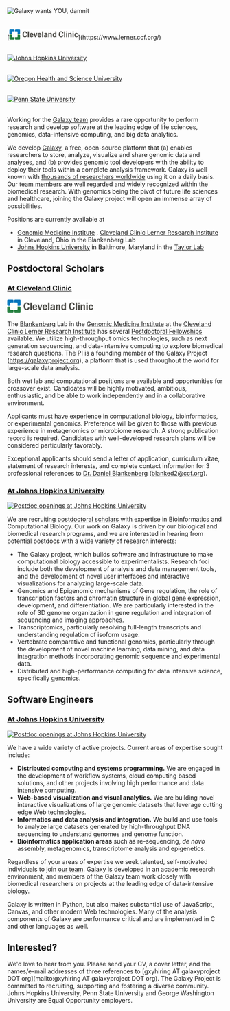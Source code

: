 <div class='text-center'>
<img src="/src/galaxy-is-hiring/GalaxyIsHiringWordCloud2.png" alt="Galaxy wants YOU, damnit" width="300" />
</div>
<br />

<div class='pull-right'>
<br />
[<img src="/src/images/logos/cleveland-clinic.svg" alt="Cleveland Clinic Lerner Research Institute" width="160" />](https://www.lerner.ccf.org/)<br /><br />

[<img src="/src/images/logos/JohnsHopkins.png" alt="Johns Hopkins University" width="160" />](http://www.johnshopkins.edu/)<br /><br />

[<img src="/src/images/logos/OHSU_Logo_300.png" alt="Oregon Health and Science University" width="145" />](https://ohsu.edu/)<br /><br />

[<img src="/src/images/logos/PennStateLogo.png" alt="Penn State University" width="160" />](http://www.psu.edu/)<br /><br />
</div>

Working for the [Galaxy team](/src/galaxy-team/index.md) provides a rare opportunity to perform research and develop software at the leading edge of life sciences, genomics, data-intensive computing, and big data analytics.

We develop [Galaxy](http://galaxyproject.org), a free, open-source platform that (a) enables researchers to store, analyze, visualize and share genomic data and analyses, and (b) provides genomic tool developers with the ability to deploy their tools within a complete analysis framework.  Galaxy is well known with [thousands of researchers worldwide](/src/galaxy-project/statistics/index.md) using it on a daily basis. Our [team members](/src/galaxy-team/index.md) are well regarded and widely recognized within the biomedical research.  With genomics being the pivot of future life sciences and healthcare, joining the Galaxy project will open an immense array of possibilities.

Positions are currently available at

* [Genomic Medicine Institute](http://www.lerner.ccf.org/gmi/) , [Cleveland Clinic Lerner Research Institute](https://www.lerner.ccf.org/) in Cleveland, Ohio in the Blankenberg Lab
* [Johns Hopkins University](http://www.johnshopkins.edu/) in Baltimore, Maryland in the [Taylor Lab](http://taylorlab.org/)

## Postdoctoral Scholars

### [At Cleveland Clinic](http://www.lerner.ccf.org/jobs/postdoctoral/#760)

[<img src="/src/images/logos/cleveland-clinic.svg" class="pull-right" alt="Postdoc positions at Cleveland Clinic Lerner Research Institute" width="200" />](http://www.lerner.ccf.org/jobs/postdoctoral/#760)

The [Blankenberg](/src/people/dan/index.md) Lab in the [Genomic Medicine Institute](http://www.lerner.ccf.org/gmi/) at the [Cleveland Clinic Lerner Research Institute](https://www.lerner.ccf.org/) has several [Postdoctoral Fellowships](http://www.lerner.ccf.org/jobs/postdoctoral/#760) available. We utilize high-throughput omics technologies, such as next generation sequencing, and data-intensive computing to explore biomedical research questions. The PI is a founding member of the Galaxy Project (https://galaxyproject.org), a platform that is used throughout the world for large-scale data analysis.

Both wet lab and computational positions are available and opportunities for crossover exist. Candidates will be highly motivated, ambitious, enthusiastic, and be able to work independently and in a collaborative environment.

Applicants must have experience in computational biology, bioinformatics, or experimental genomics. Preference will be given to those with previous experience in metagenomics or microbiome research. A strong publication record is required. Candidates with well-developed research plans will be considered particularly favorably.

Exceptional applicants should send a letter of application, curriculum vitae, statement of research interests, and complete contact information for 3 professional references to [Dr. Daniel Blankenberg](/src/people/dan/index.md) (blanked2@ccf.org).


### [At Johns Hopkins University](http://taylorlab.org/joining/postdocs/)

[<img src="/src/images/logos/JohnsHopkins.png" class="pull-right" alt="Postdoc openings at Johns Hopkins University" width="160" />](http://taylorlab.org/joining/postdocs/)

We are recruiting [postdoctoral scholars](http://taylorlab.org/joining/postdocs/) with expertise in Bioinformatics and Computational Biology. Our work on Galaxy is driven by our biological and biomedical research programs, and we are interested in hearing from potential postdocs with a wide variety of research interests:

* The Galaxy project, which builds software and infrastructure to make computational biology accessible to experimentalists. Research foci include both the development of analysis and data management tools, and the development of novel user interfaces and interactive visualizations for analyzing large-scale data.
* Genomics and Epigenomic mechanisms of Gene regulation, the role of transcription factors and chromatin structure in global gene expression, development, and differentiation. We are particularly interested in the role of 3D genome organization in gene regulation and integration of sequencing and imaging approaches.
* Transcriptomics, particularly resolving full-length transcripts and understanding regulation of isoform usage.
* Vertebrate comparative and functional genomics, particularly through the development of novel machine learning, data mining, and data integration methods incorporating genomic sequence and experimental data.
* Distributed and high-performance computing for data intensive science, specifically genomics.

## Software Engineers

### [At Johns Hopkins University](http://taylorlab.org/joining/sw/)

[<img src="/src/images/logos/JohnsHopkins.png" class="pull-right" alt="Postdoc openings at Johns Hopkins University" width="160" />](http://taylorlab.org/joining/sw/)

We have a wide variety of active projects. Current areas of expertise sought include:

* **Distributed computing and systems programming.** We are engaged in the development of workflow systems, cloud computing based solutions, and other projects involving high performance and data intensive computing.
* **Web-based visualization and visual analytics.** We are building novel interactive visualizations of large genomic datasets that leverage cutting edge Web technologies.
* **Informatics and data analysis and integration.**  We build and use tools to analyze large datasets generated by high-throughput DNA sequencing to understand genomes and genome function.
* **Bioinformatics application areas** such as re-sequencing, *de novo* assembly, metagenomics, transcriptome analysis and epigenetics.

Regardless of your areas of expertise we seek talented, self-motivated individuals to join [our team](/src/galaxy-team/index.md). Galaxy is developed in an academic research environment, and members of the Galaxy team work closely with biomedical researchers on projects at the leading edge of data-intensive biology.

Galaxy is written in Python, but also makes substantial use of JavaScript, Canvas, and other modern Web technologies. Many of the analysis components of Galaxy are performance critical and are implemented in C and other languages as well.


## Interested?

We'd love to hear from you.  Please send your CV, a cover letter, and the names/e-mail addresses of three references to [gxyhiring AT galaxyproject DOT org](mailto:gxyhiring AT galaxyproject DOT org).  The Galaxy Project is committed to recruiting, supporting and fostering a diverse community. Johns Hopkins University, Penn State University and George Washington University are Equal Opportunity employers.
